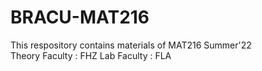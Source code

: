 # BRACU-MAT216
<html>
  <body>
  This respository contains materials of MAT216 Summer'22 <br/>
  Theory Faculty : FHZ
  Lab Faculty : FLA
  </body>
</html>

